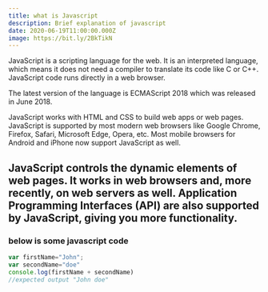 ```yaml
---
title: what is Javascript
description: Brief explanation of javascript
date: 2020-06-19T11:00:00.000Z
image: https://bit.ly/2BkTikN
---
```

JavaScript is a scripting language for the web. It is an interpreted language, which means it does not need a compiler to translate its code like C or C++. JavaScript code runs directly in a web browser.

The latest version of the language is ECMAScript 2018 which was released in June 2018.

JavaScript works with HTML and CSS to build web apps or web pages. JavaScript is supported by most modern web browsers like Google Chrome, Firefox, Safari, Microsoft Edge, Opera, etc. Most mobile browsers for Android and iPhone now support JavaScript as well.

JavaScript controls the dynamic elements of web pages. It works in web browsers and, more recently, on web servers as well. Application Programming Interfaces (API) are also supported by JavaScript, giving you more functionality.
 ---
### below is some javascript code

```js
var firstName="John";
var secondName="doe"
console.log(firstName + secondName)
//expected output "John doe"


```
